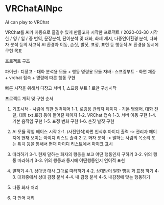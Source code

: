 # VRChatAINpc
AI can play to VRChat

VRChat를 AI가 자동으로 즐길수 있게 만들고자 시작한 프로젝트 / 2020-03-30 시작
한 / 영 / 일 / 중 번역, 문장분석, 단어분석 및 대화, 화제 제시, 다중언어환경 분석, 다화자 분석 등의 사고적 AI 환경과
이동, 손짓, 발짓, 표정, 표현 등 행동적 AI 환경을 동시에 구현 목표



프로젝트 구조

파이썬 : 디장고 - 대화 분석용 모듈 + 행동 명령용 모듈
자바 : 스프링부트 - 화면 채증 + vrchat 접속 + 명령에 따른 행동 구현


빠른 시작을 위해서 
디장고 서버 1, 스프링 부트 1 로만 구성시작

프로젝트 계획  및 구현 순서

1) 기초시작 - 사람에 의한 원격제어
1-1. 로깅용 관리자 페이지 - 기본 명령어, 대화 전달, 대화 txt 로깅 등이 들어갈 페이지
1-2. VRChat 접속
1-3. 서버 이동 구현
1-4. 기본 움직임 구현
1-5. 표정 변화 구현
1-6. 손짓 발짓 구현

2) AI 모듈 작업 베이스 시작
2-1. (사진인식)화면 인식후 아이디 출력 -> 관리자 페이지에 현재 보이는 아이디 리스트 출력
2-2. 화자 분석 -> 말하는 사람의 목소리 또는 위치 등을 통해서 현재 아이디 리스트에서 마이크 표시


3) 따라하기
3-1. 현재 말하는 화자의 행동을 보고 어떤 행동인지 구하기
3-2. 위의 행동 따라하기
3-3. 위의 행동과 동시에 어떤행동인지 언어적 표현

4) 말하기
4-1. 상대방 대사 그대로 따라하기
4-2. 상대방이 말한 행동 과 표정 하기
4-3. 대화중에서 상대 감정 분석 
4-4. 내 감정 분석
4-5. 내감정에 맞는 행동하기

5) 다중 화자 처리


6) 다 언어 처리
